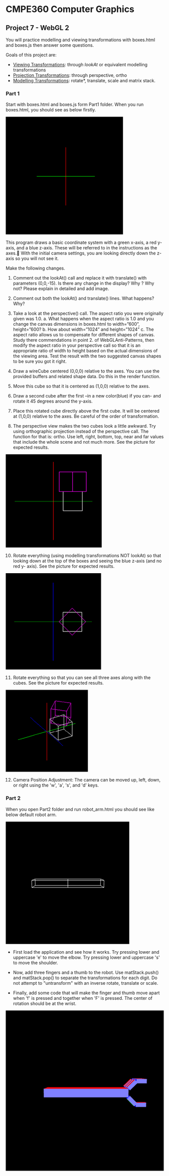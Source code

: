 # CMPE360 Computer Graphics

## Project 7 - WebGL 2

You will practice modelling and viewing transformations with boxes.html and boxes.js 
then answer some questions.

Goals of this project are:
- <ins>Viewing Transformations</ins>: through *lookAt* or equivalent modelling transformations
- <ins>Projection Transformations</ins>: through perspective, ortho
- <ins>Modelling Transformations</ins>: rotate*, translate, scale and matrix stack.

### Part 1
Start with boxes.html and boxes.js form Part1 folder. When you run boxes.html, you 
should see as below firstly. 

![Figure 1](https://github.com/fsaltunyuva/CMPE360-Project7-WebGL2/blob/main/Figures/Figure%201.png)

This program draws a basic coordinate system with a green x-axis, a red y-  axis, and a blue z-axis. These will be referred to in the instructions as the axes.
With the initial camera settings, you are looking directly down the z-axis so you will not see it.

Make the following changes.

1. Comment out the lookAt() call and replace it with translate() with parameters 
(0,0,-15). Is there any change in the display? Why ? Why not? Please explain in 
detailed and add image.

2. Comment out both the lookAt() and translate() lines. What happens? Why?

4. Take a look at the perspective() call. The aspect ratio you were originally given 
was 1.0.
    a. What happens when the aspect ratio is 1.0 and you change the canvas 
dimensions in boxes.html to width=”600”, height=”600? 
    b. How about width=”1024” and height=”1024”
    c. The aspect ratio allows us to compensate for different shapes of canvas. 
Study there commendations in point 2. of WebGLAnti-Patterns, then 
modify the aspect ratio in your perspective call so that it is an appropriate 
ratio of width to height based on the actual dimensions of the viewing 
area. Test the result with the two suggested canvas shapes to be sure you 
got it right.

5. Draw a wireCube centered (0,0,0) relative to the axes. You can use the provided 
buffers and related shape data. Do this in the render function.

6. Move this cube so that it is centered as (1,0,0) relative to the axes.

7. Draw a second cube after the first –in a new color(blue) if you can- and rotate 
it 45 degrees around the y-axis. 
8. Place this rotated cube directly above the first cube. It will be centered at (1,0,0) 
relative to the axes. Be careful of the order of transformation. 

9. The perspective view makes the two cubes look a little awkward. Try using 
orthographic projection instead of the perspective call. The function for that is: 
ortho. Use left, right, bottom, top, near and far values that include the whole 
scene and not much more. See the picture for expected results.

![Figure 2](https://github.com/fsaltunyuva/CMPE360-Project7-WebGL2/blob/main/Figures/Figure%202.png)

10. Rotate everything (using modelling transformations NOT lookAt) so that 
looking down at the top of the boxes and seeing the blue z-axis (and no red y- 
axis). See the picture for expected results. 

![Figure 3](https://github.com/fsaltunyuva/CMPE360-Project7-WebGL2/blob/main/Figures/Figure%203.png)

11. Rotate everything so that you can see all three axes along with the cubes. See 
the picture for expected results.

![Figure 4](https://github.com/fsaltunyuva/CMPE360-Project7-WebGL2/blob/main/Figures/Figure%204.png)

12. Camera Position Adjustment: The camera can be moved up, left, down, or right 
using the 'w', 'a', 's', and 'd' keys.

### Part 2
When you open Part2 folder and run robot_arm.html you should see like below default robot arm. 

![Figure 5](https://github.com/fsaltunyuva/CMPE360-Project7-WebGL2/blob/main/Figures/Figure%205.png)

- First load the application and see how it works. Try pressing lower and uppercase 'e' to 
move the elbow. Try pressing lower and uppercase 's' to move the shoulder.

- Now, add three fingers and a thumb to the robot. Use matStack.push() and 
matStack.pop() to separate the transformations for each digit. Do not attempt to "untransform" 
with an inverse rotate, translate or scale.

- Finally, add some code that will make the finger and thumb move apart when 'f' is 
pressed and together when 'F' is pressed. The center of rotation should be at the wrist.

![Figure 6](https://github.com/fsaltunyuva/CMPE360-Project7-WebGL2/blob/main/Figures/Figure%206.png)
